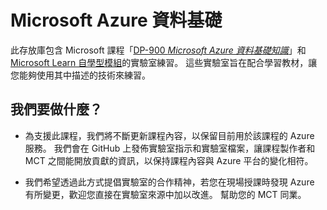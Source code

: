 # <a name="microsoft-azure-data-fundamentals"></a>Microsoft Azure 資料基礎

此存放庫包含 Microsoft 課程「[DP-900 *Microsoft Azure 資料基礎知識*](https://docs.microsoft.com/en-us/learn/certifications/courses/dp-900t00)」和 [Microsoft Learn 自學型模組](https://docs.microsoft.com/en-us/users/23110622/collections/0kjyh8rn5gdrjj/)的實驗室練習。 這些實驗室旨在配合學習教材，讓您能夠使用其中描述的技術來練習。 

## <a name="what-are-we-doing"></a>我們要做什麼？

- 為支援此課程，我們將不斷更新課程內容，以保留目前用於該課程的 Azure 服務。  我們會在 GitHub 上發佈實驗室指示和實驗室檔案，讓課程製作者和 MCT 之間能開放貢獻的資訊，以保持課程內容與 Azure 平台的變化相符。

- 我們希望透過此方式提倡實驗室的合作精神，若您在現場授課時發現 Azure 有所變更，歡迎您直接在實驗室來源中加以改進。  幫助您的 MCT 同業。

